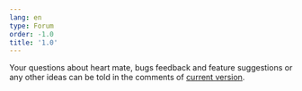 ```yaml
---
lang: en
type: Forum
order: -1.0
title: '1.0'
---
```



Your questions about heart mate, bugs feedback and feature suggestions or any other ideas can be told in the comments of [current version](heartmate://forum/latest).
